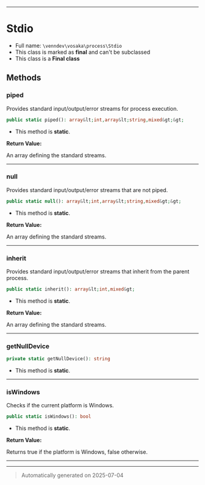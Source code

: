 ***

# Stdio





* Full name: `\venndev\vosaka\process\Stdio`
* This class is marked as **final** and can't be subclassed
* This class is a **Final class**




## Methods


### piped

Provides standard input/output/error streams for process execution.

```php
public static piped(): array&lt;int,array&lt;string,mixed&gt;&gt;
```



* This method is **static**.





**Return Value:**

An array defining the standard streams.




***

### null

Provides standard input/output/error streams that are not piped.

```php
public static null(): array&lt;int,array&lt;string,mixed&gt;&gt;
```



* This method is **static**.





**Return Value:**

An array defining the standard streams.




***

### inherit

Provides standard input/output/error streams that inherit from the parent process.

```php
public static inherit(): array&lt;int,mixed&gt;
```



* This method is **static**.





**Return Value:**

An array defining the standard streams.




***

### getNullDevice



```php
private static getNullDevice(): string
```



* This method is **static**.








***

### isWindows

Checks if the current platform is Windows.

```php
public static isWindows(): bool
```



* This method is **static**.





**Return Value:**

Returns true if the platform is Windows, false otherwise.




***


***
> Automatically generated on 2025-07-04

